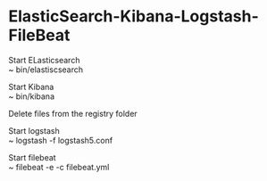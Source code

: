 # ElasticSearch-Kibana-Logstash-FileBeat

Start ELasticsearch  
~ bin/elastiscsearch  

Start Kibana  
~ bin/kibana  

Delete files from the registry folder  

Start logstash  
~ logstash -f logstash5.conf  

Start filebeat  
~ filebeat -e -c filebeat.yml  